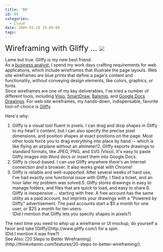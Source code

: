 ```yaml
---
title: '99'
id: 99
categories:
  - Cloud
date: 2009-03-28 19:00:00
tags:
---
```


<span style="font-size:180%;">Wireframing with Gliffy ...
</span>
[![](https://tedhusted.files.wordpress.com/2009/03/85f60-gliffy-com.png)](http://www.gliffy.com/examples/wireframes/)<div><div>Lame but true: Gliffy is my new best friend.</div>
As a [business analyst](http://theiiba.org/), I spend my work days crafting requirements for web applications, which include wireframes that illustrate the page layouts. Web site wireframes are blue prints that define a page's content and functionality, without conveying design elements, like colors, graphics, or fonts.</div><div>Since wireframes are one of my key deliverables, I've tried a number of different tools, including [Visio](http://office.microsoft.com/en-us/visio/default.aspx), [SmartDraw](http://www.smartdraw.com/), [Balsmiq](http://www.balsamiq.com/), and [Google Docs Drawings](http://googledocs.blogspot.com/2009/03/drawing-on-your-creativity-in-docs.html). For web site wireframes, my hands-down, indispensable, favorite tool-of-choice is [Gliffy](http://www.gliffy.com/).

Here's why: </div>

1.  Gliffy is a visual tool fluent in pixels. I can drag and drop shapes in Gliffy to my heart's content, but I can also specify the precise pixel dimensions, and position shapes at exact positions on the page. Most other tools force you to drag everything into place by hand -- which is like flying an airplane without an altimeter!2.  Gliffy exports drawings to standard formats, like JPEG, PNG, and SVG (Visio). It's easy to paste Gliffy images into Word docs or insert them into Google Docs.
3.  Gliffy is cloud-based. I can use Gliffy anywhere there's an Internet connection and a browser. It also works great with Chrome!
4.  Gliffy is reliable and well-supported. After several weeks of hard use, I've had exactly one functional issue with Gliffy. I filed a ticket, and an hour later my problem was solved.5.  Gliffy stores drawings in easy to manage folders, and files that are quick to load, and easy to share.6.  Gliffy is inexpensive ... starting with free. A free account has the same utility as a paid account, but imprints your drawings with a "Powered by Gliffy" advertisement. The paid accounts start a $5 a month for one user, or $25 a month for ten users.<div>(Did I mention that Gliffy lets you specify shapes in pixels?) </div><div>
</div><div>The next time you need to whip up a wireframe or UI mockup, do yourself a favor and take [Gliffy](http://www.gliffy.com/) for a spin. </div><div>
</div><div>(Did I mention it was free?)</div><div>
</div><div>See Also: [20 Steps to Better Wireframing](http://thinkvitamin.com/features/20-steps-to-better-wireframing/).</div>